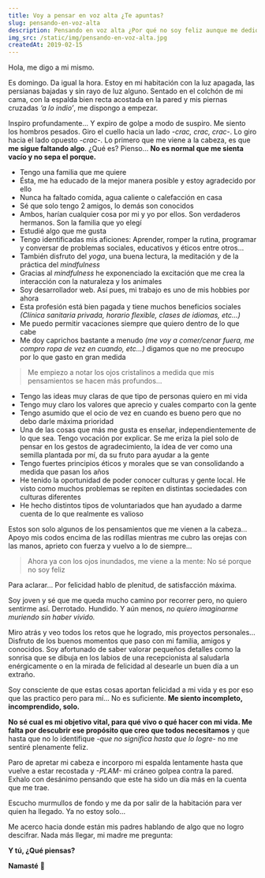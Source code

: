```yaml
---
title: Voy a pensar en voz alta ¿Te apuntas?
slug: pensando-en-voz-alta
description: Pensando en voz alta ¿Por qué no soy feliz aunque me dedique a lo que me gusta?
img_src: /static/img/pensando-en-voz-alta.jpg
createdAt: 2019-02-15
---
```


Hola, me digo a mi mismo.

Es domingo. Da igual la hora. Estoy en mi habitación con la luz apagada, las persianas bajadas y sin rayo de luz alguno. Sentado en el colchón de mi cama, con la espalda bien recta acostada en la pared y mis piernas cruzadas *‘a lo indio’*, me dispongo a empezar.

Inspiro profundamente… Y expiro de golpe a modo de suspiro. Me siento los hombros pesados. Giro el cuello hacia un lado *-crac, crac, crac-*. Lo giro hacia el lado opuesto *-crac-*. Lo primero que me viene a la cabeza, es que **me sigue faltando algo**. ¿Qué es? Pienso… **No es normal que me sienta vacío y no sepa el porque.**

* Tengo una familia que me quiere
* Ésta, me ha educado de la mejor manera posible y estoy agradecido por ello
* Nunca ha faltado comida, agua caliente o calefacción en casa
* Sé que solo tengo 2 amigos, lo demás son conocidos
* Ambos, harían cualquier cosa por mi y yo por ellos. Son verdaderos hermanos. Son la familia que yo elegí
* Estudié algo que me gusta
* Tengo identificadas mis aficiones: Aprender, romper la rutina, programar y conversar de problemas sociales, educativos y éticos entre otros…
* También disfruto del *yoga*, una buena lectura, la meditación y de la práctica del *mindfulness*
* Gracias al *mindfulness* he exponenciado la excitación que me crea la interacción con la naturaleza y los animales
* Soy desarrollador web. Así pues, mi trabajo es uno de mis hobbies por ahora
* Esta profesión está bien pagada y tiene muchos beneficios sociales *(Clínica sanitaria privada, horario flexible, clases de idiomas, etc…)*
* Me puedo permitir vacaciones siempre que quiero dentro de lo que cabe
* Me doy caprichos bastante a menudo *(me voy a comer/cenar fuera, me compro ropa de vez en cuando, etc…)* digamos que no me preocupo por lo que gasto en gran medida

> Me empiezo a notar los ojos cristalinos a medida que mis pensamientos se hacen más profundos…

* Tengo las ideas muy claras de que tipo de personas quiero en mi vida
* Tengo muy claro los valores que aprecio y cuales comparto con la gente
* Tengo asumido que el ocio de vez en cuando es bueno pero que no debo darle máxima prioridad
* Una de las cosas que más me gusta es enseñar, independientemente de lo que sea. Tengo vocación por explicar. Se me eriza la piel solo de pensar en los gestos de agradecimiento, la idea de ver como una semilla plantada por mí, da su fruto para ayudar a la gente
* Tengo fuertes principios éticos y morales que se van consolidando a medida que pasan los años
* He tenido la oportunidad de poder conocer culturas y gente local. He visto como muchos problemas se repiten en distintas sociedades con culturas diferentes
* He hecho distintos tipos de voluntariados que han ayudado a darme cuenta de lo que realmente es valioso

Estos son solo algunos de los pensamientos que me vienen a la cabeza… Apoyo mis codos encima de las rodillas mientras me cubro las orejas con las manos, aprieto con fuerza y vuelvo a lo de siempre…

> Ahora ya con los ojos inundados, me viene a la mente: No sé porque no soy feliz

Para aclarar… Por felicidad hablo de plenitud, de satisfacción máxima.

Soy joven y sé que me queda mucho camino por recorrer pero, no quiero sentirme así. Derrotado. Hundido. Y aún menos, *no quiero imaginarme muriendo sin haber vivido.*

Miro atrás y veo todos los retos que he logrado, mis proyectos personales… Disfruto de los buenos momentos que paso con mi familia, amigos y conocidos. Soy afortunado de saber valorar pequeños detalles como la sonrisa que se dibuja en los labios de una recepcionista al saludarla enérgicamente o en la mirada de felicidad al desearle un buen día a un extraño.

Soy consciente de que estas cosas aportan felicidad a mi vida y es por eso que las practico pero para mí… No es suficiente. **Me siento incompleto, incomprendido, solo.**

**No sé cual es mi objetivo vital, para qué vivo o qué hacer con mi vida. Me falta por descubrir ese propósito que creo que todos necesitamos** y que hasta que no lo identifique *-que no significa hasta que lo logre-* no me sentiré plenamente feliz.

Paro de apretar mi cabeza e incorporo mi espalda lentamente hasta que vuelve a estar recostada y *-PLAM-* mi cráneo golpea contra la pared. Exhalo con desánimo pensando que este ha sido un día más en la cuenta que me trae.

Escucho murmullos de fondo y me da por salir de la habitación para ver quien ha llegado. Ya no estoy solo…

Me acerco hacia donde están mis padres hablando de algo que no logro descifrar. Nada más llegar, mi madre me pregunta:

**Y tú, ¿Qué piensas?**

**Namasté** 🙏